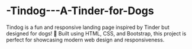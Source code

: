 # -Tindog---A-Tinder-for-Dogs
Tindog is a fun and responsive landing page inspired by Tinder but designed for dogs! 🐾 Built using HTML, CSS, and Bootstrap, this project is perfect for showcasing modern web design and responsiveness.
